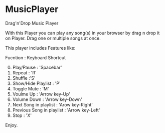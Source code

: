 # MusicPlayer
Drag'n'Drop Music Player

With this Player you can play any song(s) in your browser by drag n drop it on Player. Drag one or multiple songs at once.

This player includes Features like:

   Fucntion : Keyboard Shortcut

0. Play/Pause : 'Spacebar'
1. Repeat : 'R'
2. Shuffle :'S'
3. Show/Hide Playlist : 'P'
4. Toggle Mute : 'M'
5. Voulme Up : 'Arrow key-Up'
6. Volume Down : 'Arrow key-Down'
7. Next Song in playlist : 'Arow key-Right'
8. Previous Song in playlist : 'Arrow key-Left'
9. Stop : 'X'

Enjoy.
